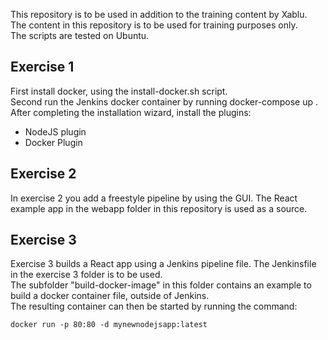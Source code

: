 This repository is to be used in addition to the training content by Xablu.  
The content in this repository is to be used for training purposes only.  
The scripts are tested on Ubuntu.  
  
## Exercise 1  

First install docker, using the install-docker.sh script.  
Second run the Jenkins docker container by running docker-compose up .  
After completing the installation wizard, install the plugins:
* NodeJS plugin
* Docker Plugin

## Exercise 2

In exercise 2 you add a freestyle pipeline by using the GUI. The React example app in the webapp folder in this repository is used as a source.  

## Exercise 3  

Exercise 3 builds a React app using a Jenkins pipeline file. The Jenkinsfile in the exercise 3 folder is to be used.  
The subfolder "build-docker-image" in this folder contains an example to build a docker container file, outside of Jenkins.  
The resulting container can then be started by running the command:  

    docker run -p 80:80 -d mynewnodejsapp:latest